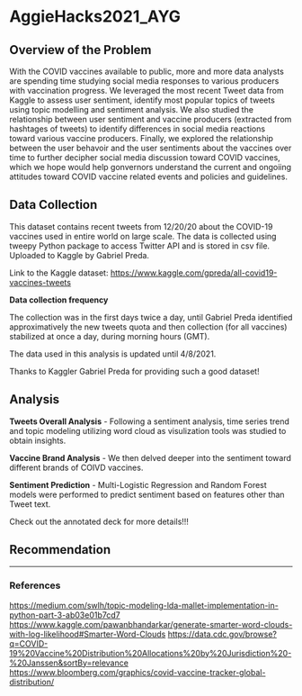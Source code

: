 # AggieHacks2021_AYG

## Overview of the Problem

With the COVID vaccines available to public, more and more data analysts are spending time studying social media responses to various producers with vaccination progress. We leveraged the most recent Tweet data from Kaggle to assess user sentiment, identify most popular topics of tweets using topic modelling and sentiment analysis. We also studied the relationship between user sentiment and vaccine producers (extracted from hashtages of tweets) to identify differences in social media reactions toward various vaccine producers. Finally, we explored the relationship between the user behavoir and the user sentiments about the vaccines over time to further decipher social media discussion toward COVID vaccines, which we hope would help gonvernors understand the current and ongoiing attitudes toward COVID vaccine related events and policies and guidelines. 


## Data Collection

This dataset contains recent tweets from 12/20/20 about the COVID-19 vaccines used in entire world on large scale. The data is collected using tweepy Python package to access Twitter API and is stored in csv file. Uploaded to Kaggle by Gabriel Preda.

Link to the Kaggle dataset: https://www.kaggle.com/gpreda/all-covid19-vaccines-tweets

**Data collection frequency**

The collection was in the first days twice a day, until Gabriel Preda identified approximatively the new tweets quota and then collection (for all vaccines) stabilized at once a day, during morning hours (GMT).

The data used in this analysis is updated until 4/8/2021.

Thanks to Kaggler Gabriel Preda for providing such a good dataset!


## Analysis

**Tweets Overall Analysis** - Following a sentiment analysis, time series trend and topic modeling utilizing word cloud as visulization tools was studied to obtain insights.

**Vaccine Brand Analysis** - We then delved deeper into the sentiment toward different brands of COIVD vaccines.

**Sentiment Prediction** - Multi-Logistic Regression and Random Forest models were performed to predict sentiment based on features other than Tweet text.
           

Check out the annotated deck for more details!!!


## Recommendation


----------------------------------------------------------------------------------------------------------------------------------------------
### References
https://medium.com/swlh/topic-modeling-lda-mallet-implementation-in-python-part-3-ab03e01b7cd7
https://www.kaggle.com/pawanbhandarkar/generate-smarter-word-clouds-with-log-likelihood#Smarter-Word-Clouds
https://data.cdc.gov/browse?q=COVID-19%20Vaccine%20Distribution%20Allocations%20by%20Jurisdiction%20-%20Janssen&sortBy=relevance
https://www.bloomberg.com/graphics/covid-vaccine-tracker-global-distribution/






